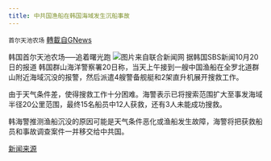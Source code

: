 ```yaml
---
title: 中共国渔船在韩国海域发生沉船事故
---
```

`首尔天池农场` [轉載自GNews](https://gnews.org/zh-hans/1605945/)

韩国首尔天池农场—–追着曙光跑
![](https://assets.gnews.org/wp-content/uploads/2021/10/WhatsApp-Image-2021-10-20-at-20.42.24.jpeg)图片来自联合新闻网
据韩国SBS新闻10月20日的报道  韩国群山海洋警察署20日称，当天上午接到一艘中国渔船在全罗北道群山附近海域沉没的报警，然后派遣4艘警备舰艇和2架直升机展开搜救工作。

由于天气条件差，使得搜救工作十分困难。海警表示已将搜索范围扩大至事发海域半径20公里范围，最终15名船员中12人获救，还有3人未能成功搜救。

韩海警推测渔船沉没的原因可能是天气条件恶化或渔船发生故障，海警将把获救船员和事故调查案件一并移交给中共国。

[新闻来源](https://n.news.naver.com/article/055/0000928170)
